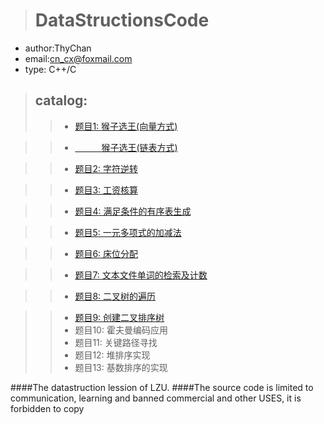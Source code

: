 ﻿># DataStructionsCode
* author:ThyChan
* email:cn_cx@foxmail.com
* type: C++/C

>## catalog:
>>* [题目1: 猴子选王(向量方式)](https://github.com/Thy-Chan/DataStructionsCode/blob/master/Codes/DataStruction01_1.c)

>>* [&emsp;&emsp;&emsp;猴子选王(链表方式)](https://github.com/Thy-Chan/DataStructionsCode/blob/master/Codes/DataStruction01_2.c)

>>* [题目2: 字符逆转](https://github.com/Thy-Chan/DataStructionsCode/blob/master/Codes/DataStruction02.c)

>>* [题目3: 工资核算](https://github.com/Thy-Chan/DataStructionsCode/blob/master/Codes/DataStruction03.c)

>>* [题目4: 满足条件的有序表生成](https://github.com/Thy-Chan/DataStructionsCode/blob/master/Codes/DataStruction04.c)

>>* [题目5: 一元多项式的加减法](https://github.com/Thy-Chan/DataStructionsCode/blob/master/Codes/DataStruction05.c)

>>* [题目6: 床位分配](https://github.com/Thy-Chan/DataStructionsCode/blob/master/Codes/DataStruction06.c)

>>* [题目7: 文本文件单词的检索及计数](https://github.com/Thy-Chan/DataStructionsCode/blob/master/Codes/DataStruction07.c)

>>* [题目8: 二叉树的遍历](https://github.com/Thy-Chan/DataStructionsCode/blob/master/Codes/DataStruction08.c)

>>* [题目9: 创建二叉排序树](https://github.com/Thy-Chan/DataStructionsCode/blob/master/Codes/DataStruction09.c)
>>* 题目10: 霍夫曼编码应用
>>* 题目11: 关键路径寻找
>>* 题目12: 堆排序实现
>>* 题目13: 基数排序的实现

####The datastruction lession of LZU.
####The source code is limited to communication, learning and banned commercial and other USES, it is forbidden to copy
